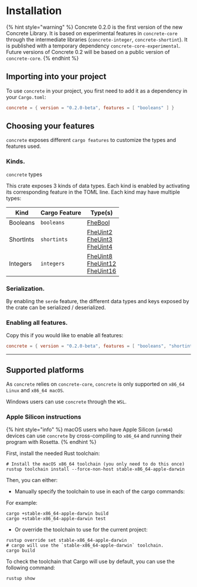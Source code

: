 # Installation

{% hint style="warning" %}
Concrete 0.2.0 is the first version of the new Concrete Library. It is based on experimental features in `concrete-core` through the intermediate libraries (`concrete-integer`, `concrete-shortint`). It is published with a temporary dependency `concrete-core-experimental`. Future versions of Concrete 0.2 will be based on a public version of `concrete-core`.
{% endhint %}

## Importing into your project

To use `concrete` in your project, you first need to add it as a dependency in your `Cargo.toml`:

```toml
concrete = { version = "0.2.0-beta", features = [ "booleans" ] }
```

## Choosing your features

`concrete` exposes different `cargo features` to customize the types and features used.

### Kinds.

`concrete` types

This crate exposes 3 kinds of data types. Each kind is enabled by activating its corresponding feature in the TOML line. Each kind may have multiple types:

| Kind      | Cargo Feature | Type(s)                                  |
| --------- | ------------- |------------------------------------------|
| Booleans  | `booleans`    | [FheBool]                                |
| ShortInts | `shortints`   | [FheUint2]<br>[FheUint3]<br>[FheUint4]   |
| Integers  | `integers`    | [FheUint8]<br>[FheUint12]<br>[FheUint16] |

[FheBool]: https://docs.rs/concrete/0.2.0-beta.1/concrete/struct.FheBool.html
[FheUint2]: https://docs.rs/concrete/0.2.0-beta.1/concrete/type.FheUint2.html
[FheUint3]: https://docs.rs/concrete/0.2.0-beta.1/concrete/type.FheUint3.html
[FheUint4]: https://docs.rs/concrete/0.2.0-beta.1/concrete/type.FheUint4.html
[FheUint8]: https://docs.rs/concrete/0.2.0-beta.1/concrete/type.FheUint8.html
[FheUint12]: https://docs.rs/concrete/0.2.0-beta.1/concrete/type.FheUint12.html
[FheUint16]: https://docs.rs/concrete/0.2.0-beta.1/concrete/type.FheUint16.html

### Serialization.

By enabling the `serde` feature, the different data types and keys exposed by the crate can be serialized / deserialized.

### Enabling all features.

Copy this if you would like to enable all features:

```toml
concrete = { version = "0.2.0-beta", features = [ "booleans", "shortints", "integers", "serde"] }
```

***

## Supported platforms

As `concrete` relies on `concrete-core`, `concrete` is only supported on `x86_64 Linux` and `x86_64 macOS`.

Windows users can use `concrete` through the `WSL`.

### Apple Silicon instructions

{% hint style="info" %}
macOS users who have Apple Silicon (`arm64`) devices can use `concrete` by cross-compiling to `x86_64` and running their program with Rosetta.
{% endhint %}

First, install the needed Rust toolchain:

```shell
# Install the macOS x86_64 toolchain (you only need to do this once)
rustup toolchain install --force-non-host stable-x86_64-apple-darwin
```

Then, you can either:

* Manually specify the toolchain to use in each of the cargo commands:

For example:

```shell
cargo +stable-x86_64-apple-darwin build
cargo +stable-x86_64-apple-darwin test
```

* Or override the toolchain to use for the current project:

```shell
rustup override set stable-x86_64-apple-darwin
# cargo will use the `stable-x86_64-apple-darwin` toolchain.
cargo build
```

To check the toolchain that Cargo will use by default, you can use the following command:

```shell
rustup show
```
